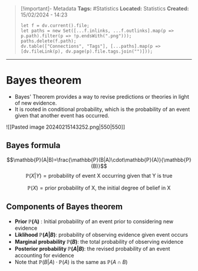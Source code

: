 > [!important]- Metadata
> **Tags:** #Statistics 
> **Located:** Statistics
> **Created:** 15/02/2024 - 14:23
> ```dataviewjs
> let f = dv.current().file;
> let paths = new Set([...f.inlinks, ...f.outlinks].map(p => p.path).filter(p => !p.endsWith(".png")));
> paths.delete(f.path);
> dv.table(["Connections", "Tags"], [...paths].map(p => [dv.fileLink(p), dv.page(p).file.tags.join("")]));
> ```

___
# Bayes theorem

- Bayes' Theorem provides a way to revise predictions or theories in light of new evidence.
- It is rooted in conditional probability, which is the probability of an event given that another event has occurred.

![[Pasted image 20240215143252.png|550|550]]
## Bayes formula 
$$\mathbb{P}(A|B)=\frac{\mathbb{P}(B|A)\cdot\mathbb{P}(A)}{\mathbb{P}(B)}$$
$$\mathbb{P}(X|Y)=\text{probability of event X occurring given that Y is true}$$

$$\mathbb{P}(X)=\text{prior probability of X, the initial degree of belief in X}$$
## Components of Bayes theorem 
- **Prior $\mathbb{P(A)}$** : Initial probability of an event prior to considering new evidence 
- **Liklihood $\mathbb{P}(A|B)$**:  probability of observing evidence given event occurs
- **Marginal probability $\mathbb{P}(B)$**: the total probability of observing evidence 
- **Posterior probability $\mathbb{P}(A|B)$**: the revised probability of an event accounting for evidence 
- Note that $\mathbb{P}(B|A)\cdot\mathbb{P}(A)$ is the same as $\mathbb{P}(A \cap B)$